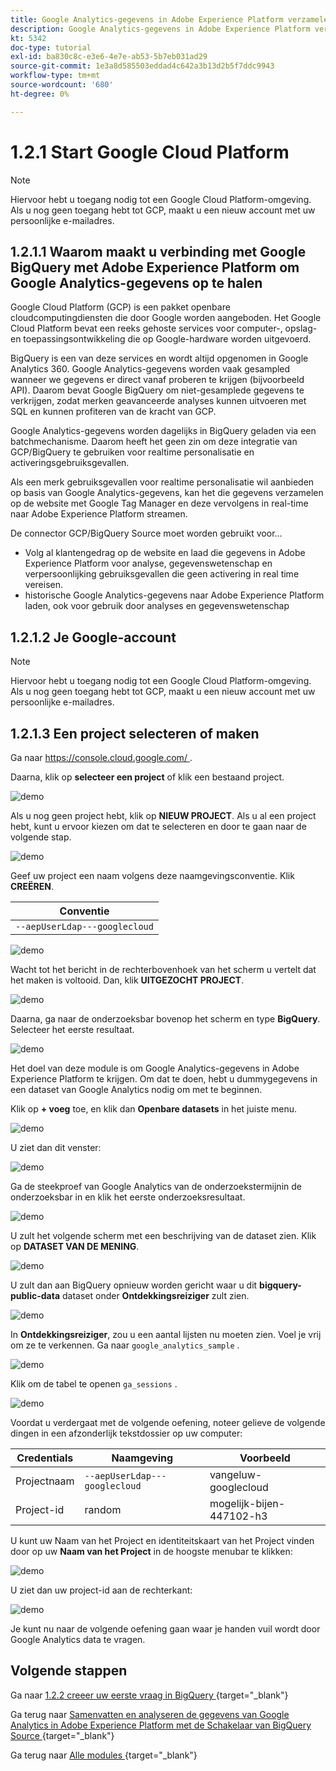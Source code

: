 ```yaml
---
title: Google Analytics-gegevens in Adobe Experience Platform verzamelen en analyseren met de BigQuery Source-connector - Maak uw Google Cloud Platform-account
description: Google Analytics-gegevens in Adobe Experience Platform verzamelen en analyseren met de BigQuery Source-connector - Maak uw Google Cloud Platform-account
kt: 5342
doc-type: tutorial
exl-id: ba830c8c-e3e6-4e7e-ab53-5b7eb031ad29
source-git-commit: 1e3a8d585503eddad4c642a3b13d2b5f7ddc9943
workflow-type: tm+mt
source-wordcount: '680'
ht-degree: 0%

---
```


# 1.2.1 Start Google Cloud Platform

>[!NOTE]
>
>Hiervoor hebt u toegang nodig tot een Google Cloud Platform-omgeving. Als u nog geen toegang hebt tot GCP, maakt u een nieuw account met uw persoonlijke e-mailadres.

## 1.2.1.1 Waarom maakt u verbinding met Google BigQuery met Adobe Experience Platform om Google Analytics-gegevens op te halen

Google Cloud Platform (GCP) is een pakket openbare cloudcomputingdiensten die door Google worden aangeboden. Het Google Cloud Platform bevat een reeks gehoste services voor computer-, opslag- en toepassingsontwikkeling die op Google-hardware worden uitgevoerd.

BigQuery is een van deze services en wordt altijd opgenomen in Google Analytics 360. Google Analytics-gegevens worden vaak gesampled wanneer we gegevens er direct vanaf proberen te krijgen (bijvoorbeeld API). Daarom bevat Google BigQuery om niet-gesamplede gegevens te verkrijgen, zodat merken geavanceerde analyses kunnen uitvoeren met SQL en kunnen profiteren van de kracht van GCP.

Google Analytics-gegevens worden dagelijks in BigQuery geladen via een batchmechanisme. Daarom heeft het geen zin om deze integratie van GCP/BigQuery te gebruiken voor realtime personalisatie en activeringsgebruiksgevallen.

Als een merk gebruiksgevallen voor realtime personalisatie wil aanbieden op basis van Google Analytics-gegevens, kan het die gegevens verzamelen op de website met Google Tag Manager en deze vervolgens in real-time naar Adobe Experience Platform streamen.

De connector GCP/BigQuery Source moet worden gebruikt voor...

- Volg al klantengedrag op de website en laad die gegevens in Adobe Experience Platform voor analyse, gegevenswetenschap en verpersoonlijking gebruiksgevallen die geen activering in real time vereisen.
- historische Google Analytics-gegevens naar Adobe Experience Platform laden, ook voor gebruik door analyses en gegevenswetenschap

## 1.2.1.2 Je Google-account

>[!NOTE]
>
>Hiervoor hebt u toegang nodig tot een Google Cloud Platform-omgeving. Als u nog geen toegang hebt tot GCP, maakt u een nieuw account met uw persoonlijke e-mailadres.

## 1.2.1.3 Een project selecteren of maken

Ga naar [ https://console.cloud.google.com/ ](https://console.cloud.google.com/).

Daarna, klik op **selecteer een project** of klik een bestaand project.

![ demo ](./images/ex12.png)

Als u nog geen project hebt, klik op **NIEUW PROJECT**. Als u al een project hebt, kunt u ervoor kiezen om dat te selecteren en door te gaan naar de volgende stap.

![ demo ](./images/ex1createproject.png)

Geef uw project een naam volgens deze naamgevingsconventie. Klik **CREËREN**.

| Conventie |
| ----------------- |
| `--aepUserLdap---googlecloud` |

![ demo ](./images/ex13.png)

Wacht tot het bericht in de rechterbovenhoek van het scherm u vertelt dat het maken is voltooid. Dan, klik **UITGEZOCHT PROJECT**.

![ demo ](./images/ex14.png)

Daarna, ga naar de onderzoeksbar bovenop het scherm en type **BigQuery**. Selecteer het eerste resultaat.

![ demo ](./images/ex17.png)

Het doel van deze module is om Google Analytics-gegevens in Adobe Experience Platform te krijgen. Om dat te doen, hebt u dummygegevens in een dataset van Google Analytics nodig om met te beginnen.

Klik op **+ voeg** toe, en klik dan **Openbare datasets** in het juiste menu.

![ demo ](./images/ex118.png)

U ziet dan dit venster:

![ demo ](./images/ex119.png)

Ga de steekproef van Google Analytics van de onderzoekstermijn **&#x200B;**&#x200B;in de onderzoeksbar in en klik het eerste onderzoeksresultaat.

![ demo ](./images/ex120.png)

U zult het volgende scherm met een beschrijving van de dataset zien. Klik op **DATASET VAN DE MENING**.

![ demo ](./images/ex121.png)

U zult dan aan BigQuery opnieuw worden gericht waar u dit **bigquery-public-data** dataset onder **Ontdekkingsreiziger** zult zien.

![ demo ](./images/ex122a.png)

In **Ontdekkingsreiziger**, zou u een aantal lijsten nu moeten zien. Voel je vrij om ze te verkennen. Ga naar `google_analytics_sample` .

![ demo ](./images/ex122.png)

Klik om de tabel te openen `ga_sessions` .

![ demo ](./images/ex123.png)

Voordat u verdergaat met de volgende oefening, noteer gelieve de volgende dingen in een afzonderlijk tekstdossier op uw computer:

| Credentials | Naamgeving | Voorbeeld |
| ----------------- |-------------| -------------|
| Projectnaam | `--aepUserLdap---googlecloud` | vangeluw-googlecloud |
| Project-id | random | mogelijk-bijen-447102-h3 |

U kunt uw Naam van het Project en identiteitskaart van het Project vinden door op uw **Naam van het Project** in de hoogste menubar te klikken:

![ demo ](./images/ex1projectMenu.png)

U ziet dan uw project-id aan de rechterkant:

![ demo ](./images/ex1projetcselection.png)

Je kunt nu naar de volgende oefening gaan waar je handen vuil wordt door Google Analytics data te vragen.

## Volgende stappen

Ga naar [ 1.2.2 creeer uw eerste vraag in BigQuery ](./ex2.md){target="_blank"}

Ga terug naar [ Samenvatten en analyseren de gegevens van Google Analytics in Adobe Experience Platform met de Schakelaar van BigQuery Source ](./customer-journey-analytics-bigquery-gcp.md){target="_blank"}

Ga terug naar [ Alle modules ](./../../../../overview.md){target="_blank"}
